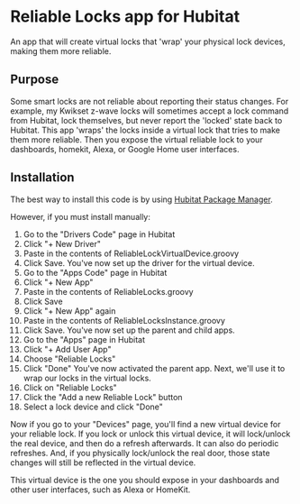 # Reliable Locks app for Hubitat
An app that will create virtual locks that 'wrap' your physical lock devices, making them more reliable.

## Purpose
Some smart locks are not reliable about reporting their status changes.  For example, my Kwikset z-wave locks will sometimes accept a lock command from Hubitat, lock themselves, but never report the 'locked' state back to Hubitat.  This app 'wraps' the locks inside a virtual lock that tries to make them more reliable.  Then you expose the virtual reliable lock to your dashboards, homekit, Alexa, or Google Home user interfaces.

## Installation

The best way to install this code is by using [Hubitat Package Manager](https://community.hubitat.com/t/beta-hubitat-package-manager).

However, if you must install manually:

1. Go to the "Drivers Code" page in Hubitat
2. Click "+ New Driver"
3. Paste in the contents of ReliableLockVirtualDevice.groovy
4. Click Save.  You've now set up the driver for the virtual device.
5. Go to the "Apps Code" page in Hubitat
6. Click "+ New App"
7. Paste in the contents of ReliableLocks.groovy
8. Click Save
9. Click "+ New App" again
10. Paste in the contents of ReliableLocksInstance.groovy
11. Click Save.  You've now set up the parent and child apps.
12. Go to the "Apps" page in Hubitat
13. Click "+ Add User App"
14. Choose "Reliable Locks"
15. Click "Done"  You've now activated the parent app.  Next, we'll use it to wrap our locks in the virtual locks.
16. Click on "Reliable Locks"
17. Click the "Add a new Reliable Lock" button
18. Select a lock device and click "Done"

Now if you go to your "Devices" page, you'll find a new virtual device for your reliable lock.  If you lock or unlock this virtual device, it will lock/unlock the real device, and then do a refresh afterwards.  It can also do periodic refreshes.  And, if you physically lock/unlock the real door, those state changes will still be reflected in the virtual device.

This virtual device is the one you should expose in your dashboards and other user interfaces, such as Alexa or HomeKit.
